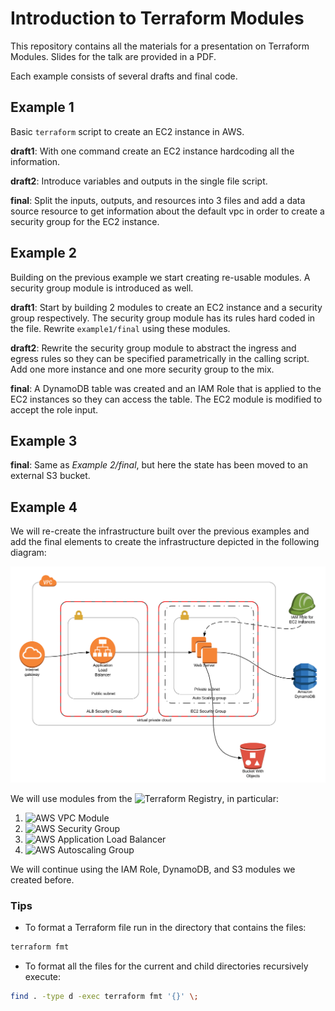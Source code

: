 # Introduction to Terraform Modules

This repository contains all the materials for a presentation on Terraform Modules. Slides for the talk are provided in a PDF.

Each example consists of several drafts and final code.

## Example 1

Basic  `terraform`  script to create an EC2 instance in AWS.

**draft1**: With one command create an EC2 instance hardcoding all the information.

**draft2**: Introduce variables and outputs in the single file script.

**final**: Split the inputs, outputs, and resources into 3 files and add a data source resource to get information about the default vpc in order to create a security group for the EC2 instance.

## Example 2

Building on the previous example we start creating re-usable modules. A security group module is introduced as well. 

**draft1**: Start by building 2 modules to create an EC2 instance and a security group respectively. The security group module has its rules hard coded in the file. Rewrite `example1/final` using these modules.

**draft2**: Rewrite the security group module to abstract the ingress and egress rules so they can be specified parametrically in the calling script. Add one more instance and one more security group to the mix.

**final**: A DynamoDB table was created and an IAM Role that is applied to the EC2 instances so they can access the table. The EC2 module is modified to accept the role input.

## Example 3

**final**: Same as _Example 2/final_, but here the state has been moved to an external S3 bucket.

## Example 4

We will re-create the infrastructure built over the previous examples and add the final elements to create the infrastructure depicted in the following diagram:

![Final Diagram](/resources/Final_Diagram.png)

We will use modules from the ![Terraform Registry](https://registry.terraform.io/), in particular:

1. ![AWS VPC Module](https://registry.terraform.io/modules/terraform-aws-modules/vpc/aws)
2. ![AWS Security Group](https://registry.terraform.io/modules/terraform-aws-modules/security-group/aws)
3. ![AWS Application Load Balancer](https://registry.terraform.io/modules/terraform-aws-modules/alb/aws)
4. ![AWS Autoscaling Group](https://registry.terraform.io/modules/terraform-aws-modules/autoscaling/aws)

We will continue using the IAM Role, DynamoDB, and S3 modules we created before.

### Tips

- To format a Terraform file run in the directory that contains the files:
```bash
terraform fmt
```
- To format all the files for the current and child directories recursively execute:
```bash
find . -type d -exec terraform fmt '{}' \;
```
